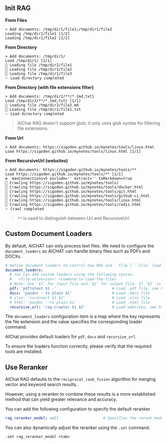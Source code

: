 ## Init RAG

**From Files**

```
> Add documents: /tmp/dir1/file1;/tmp/dir1/file2
Loading /tmp/dir1/file1 [1/2]
Loading /tmp/dir1/file2 [2/2]
```

**From Directory**

```
> Add documents: /tmp/dir1/
Load /tmp/dir1/ [1/1]
🚀 Loading file /tmp/dir1/file1
🚀 Loading file /tmp/dir1/file2
🚀 Loading file /tmp/dir1/file3
✨ Load directory completed
```

**From Directory (with file extensions filter)**

```
> Add documents: /tmp/dir2/**/*.{md,txt}
Load /tmp/dir2/**/*.{md,txt} [1/1]
🚀 Loading file /tmp/dir2/file2.md
🚀 Loading file /tmp/dir2/file1.txt
✨ Load directory completed
```
> AIChat RAG doesn't support glob; it only uses glob syntax for filtering file extensions.

**From Url**

```
> Add documents: https://sigoden.github.io/mynotes/tools/linux.html
Load https://sigoden.github.io/mynotes/tools/linux.html [1/1]
```

**From RecursiveUrl (websites)**

```
> Add documents: https://sigoden.github.io/mynotes/tools/**
Load https://sigoden.github.io/mynotes/tools/** [1/1]
⚙️  maxConnections=5 exclude='' extract='' toMarkdown=true
🚀 Crawling https://sigoden.github.io/mynotes/tools/
🚀 Crawling https://sigoden.github.io/mynotes/tools/docker.html
🚀 Crawling https://sigoden.github.io/mynotes/tools/git.html
🚀 Crawling https://sigoden.github.io/mynotes/tools/github-ci.html
🚀 Crawling https://sigoden.github.io/mynotes/tools/linux.html
🚀 Crawling https://sigoden.github.io/mynotes/tools/redis.html
✨ Crawl completed
```

> `**` is used to distinguish between Url and RecursiveUrl

## Custom Document Loaders

By default, AICHAT can only process text files. We need to configure the `document_loaders` so AICHAT can handle binary files such as PDFs and DOCXs.

```yaml
# Define document loaders to control how RAG and `.file`/`--file` load files of specific formats.
document_loaders:
  # You can add custom loaders using the following syntax:
  #   <file-extension>: <command-to-load-the-file>
  # Note: Use `$1` for input file and `$2` for output file. If `$2` is omitted, use stdout as output.
  pdf: 'pdftotext $1 -'                         # Load .pdf file, see https://poppler.freedesktop.org
  docx: 'pandoc --to plain $1'                  # Load .docx file
  # xlsx: 'ssconvert $1 $2'                     # Load .xlsx file
  # html: 'pandoc --to plain $1'                # Load .html file
  recursive_url: 'rag-crawler $1 $2'            # Load websites, see https://github.com/sigoden/rag-crawler
```

The `document_loaders` configuration item is a map where the key represents the file extension and the value specifies the corresponding loader command.

AIChat provides default loaders for `pdf`, `docx` and `recursive_url`.

To ensure the loaders function correctly, please verify that the required tools are installed.

## Use Reranker

AIChat RAG defaults to the `reciprocal_rank_fusion` algorithm for merging vector and keyword search results.

However, using a reranker to combine these results is a more established method that can yield greater relevance and accuracy.

You can add the following configuration to specify the default reranker.

```yaml
rag_reranker_model: null                    # Specifies the rerank model to use
```

You can also dynamically adjust the reranker using the `.set` command.

```
.set rag_reranker_model <tab>
```